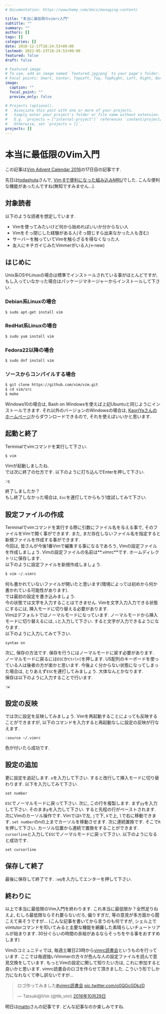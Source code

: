 ```yaml
---
# Documentation: https://wowchemy.com/docs/managing-content/

title: "本当に最低限のvimrc入門"
subtitle: ""
summary: ""
authors: []
tags: []
categories: []
date: 2016-12-17T18:24:53+09:00
lastmod: 2022-05-23T18:24:53+09:00
featured: false
draft: false

# Featured image
# To use, add an image named `featured.jpg/png` to your page's folder.
# Focal points: Smart, Center, TopLeft, Top, TopRight, Left, Right, BottomLeft, Bottom, BottomRight.
image:
  caption: ""
  focal_point: ""
  preview_only: false

# Projects (optional).
#   Associate this post with one or more of your projects.
#   Simply enter your project's folder or file name without extension.
#   E.g. `projects = ["internal-project"]` references `content/project/deep-learning/index.md`.
#   Otherwise, set `projects = []`.
projects: []
---
```

# 本当に最低限のVim入門

この記事は[Vim Advent Calendar 2016](http://qiita.com/advent-calendar/2016/vim)の17日目の記事です. 

先日は[todashuta](http://qiita.com/todashuta)さんで, [Vim 8で便利になった組み込みMRU](http://qiita.com/todashuta/items/1362654c6276e5b69abc)でした. こんな便利な機能があったんですね(無知ですみません...).

## 対象読者

以下のような読者を想定しています.

- Vimを使ってみたいけど何から始めればいいか分からない人
- Vimをそっ閉じした経験がある人(そっ閉じすら出来なかった人も含む)
- サーバーを触っていてVimを触らざるを得なくなった人
- 友人にキチガイじみたVimmerがいる人(←new)

## はじめに

Unix系OSやLinuxの場合は標準でインストールされている事がほとんどですが, もし入っていなかった場合はパッケージマネージャーからインストールして下さい.  

### Debian系Linuxの場合

```bash 
$ sudo apt-get install vim
```

### RedHat系Linuxの場合

```bash 
$ sudo yum install vim
```

### Fedora22以降の場合

```bash 
$ sudo dnf install vim
```

### ソースからコンパイルする場合

```bash 
$ git clone https://github.com/vim/vim.git
$ cd vim/src
$ make
```

Windows10の場合は, Bash on Windowsを使えば上記Ubuntuと同じようにインストールできます. それ以外のバージョンのWindowsの場合は, [KaoriYaさんのホームページ](https://www.kaoriya.net/software/vim/)からダウンロードできるので, それを使えばいいかと思います.  

## 起動と終了

Terminalでvimコマンドを実行して下さい.  

```bash 
$ vim
```

Vimが起動しましたね.  
では次に終了の仕方です. 以下のように打ち込んでEnterを押して下さい.

```vim 
:q
```

終了しましたか？  
もし終了しなかった場合は, `Esc`を連打してからもう1度試してみて下さい.  

## 設定ファイルの作成
Terminalでvimコマンドを実行する際に引数にファイル名を与える事で, そのファイルをVimで開く事ができます. また, まだ存在しないファイル名を指定すると新規ファイルを作成する事ができます.  
今回は, 皆さんが今後1番Vimで編集する事になるであろう, Vimの設定ファイルを作成しましょう. Vimの設定ファイルの名前は**.vimrc**です. ホームディレクトリに保存します.  
以下のように設定ファイルを新規作成しましょう.  

```bash 
$ vim ~/.vimrc
```

何も書かれていないファイルが開いたと思います(環境によっては初めから何か書かれている可能性があります).  
では最初の設定を書き込みましょう.  
今の状態では文字を入力することはできません. Vimを文字入力入力できる状態にするには, 挿入モードに切り替える必要があります.  
Vimはデフォルトではノーマルモードになっています. ノーマルモードから挿入モードに切り替えるには, `i`と入力して下さい. すると文字が入力できるようになります.  
以下のように入力してみて下さい. 

```vim 
syntax on
```

次に, 保存の方法です. 保存を行うにはノーマルモードに戻す必要があります.  
ノーマルモードに戻るには`ESC`か`Ctrl+[`を押します. US配列のキーボードを使っている人は後者の方が楽かと思います. 今後よく分からない状態になってしまった場合は, とりあえず`ESC`を連打してみましょう. 大体なんとかなります.  
保存は以下のように入力することで行います.  

```vim 
:w 
```

## 設定の反映

では次に設定を反映してみましょう. Vimを再起動することによっても反映することができますが, 以下のコマンドを入力すると再起動なしに設定の反映が行なえます. 

```vim 
:source ~/.vimrc
```

色が付いたら成功です.

## 設定の追加

更に設定を追記します.
`o`を入力して下さい. すると改行して挿入モードに切り替わります.
以下を入力してみて下さい. 

```vim 
set number
```

`ESC`でノーマルモードに戻って下さい.
次に, この行を複製します. まず`yy`を入力して下さい.
そのまま`p`を入力して下さい. すると先程の行がペーストされます. 
次にVimのカーソル操作です. Vimでは`h`で左, `j`で下, `k`で上, `l`で右に移動できます.
`set number`のnの上までカーソルを移動させます. 
次に連続置換です. そこで`R`を押して下さい. カーソル位置から連続で置換をすることができます.
`cursorline`と入力して`ESC`でノーマルモードに戻って下さい.
以下のようになると成功です.

```vim 
set cursorline
```

## 保存して終了
最後に保存して終了です. `:wq`を入力してエンターを押して下さい.

## 終わりに
以上で本当に最低限のVim入門を終わります. 
これ本当に最低限か？全然足りねえよ, むしろ最低限ならそれ要らないだろ, 偏りすぎだ, 等の意見が多方面から聞こえて来そうですが...
(こんな記事を書いてから言うのも何ですが, シェル上でvimtutorコマンドを叩いてみると主要な機能を網羅した素晴らしいチュートリアルが始まります. 30分ぐらいの時間の余裕があるならそっちをやる事をおすすめします)

Vimのコミュニティでは, 毎週土曜日23時から[vimrc読書会](http://vim-jp.org/reading-vimrc/)というものを行っています. ここでは毎週強いVimmerの方々が色んな人の設定ファイルを読んで意見交換をしています. もっとVimの設定に関して知りたい方は, これに参加すると良いかと思います. 
vimrc読書会のロゴを作らせて頂きました. こういう形でしか力になれなくて申し訳ないですが...

<blockquote class="twitter-tweet" data-lang="ja"><p lang="ja" dir="ltr">ロゴ作ってみました<a href="https://twitter.com/hashtag/vimrc%E8%AA%AD%E6%9B%B8%E4%BC%9A?src=hash">#vimrc読書会</a> <a href="https://t.co/o0QGcGDkzD">pic.twitter.com/o0QGcGDkzD</a></p>&mdash; Tatsuki@Vim (@ttk_vim) <a href="https://twitter.com/ttk_vim/status/792409759311798272">2016年10月29日</a></blockquote>
<script async src="//platform.twitter.com/widgets.js" charset="utf-8"></script>

明日は[mattn](http://qiita.com/mattn)さんの記事です. どんな記事なのか楽しみですね.

